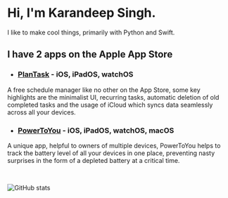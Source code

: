 # Hi, I'm Karandeep Singh.

I like to make cool things, primarily with Python and Swift.

## I have 2 apps on the Apple App Store

- ### [PlanTask](https://apps.apple.com/sg/app/plantask/id1516651532) - iOS, iPadOS, watchOS
A free schedule manager like no other on the App Store, some key highlights are the minimalist UI, recurring tasks, automatic deletion of old completed tasks and the usage of iCloud which syncs data seamlessly across all your devices.

- ### [PowerToYou](https://apps.apple.com/sg/app/powertoyou/id1558154409) - iOS, iPadOS, watchOS, macOS
A unique app, helpful to owners of multiple devices, PowerToYou helps to track the battery level of all your devices in one place, preventing nasty surprises in the form of a depleted battery at a critical time. 

&nbsp;
&nbsp;

![GitHub stats](https://github-readme-stats.vercel.app/api?username=ConfuseIous&count_private=true&show_icons=true)
